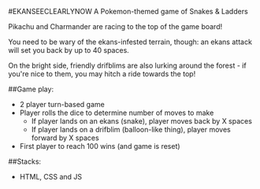 #EKANSEECLEARLYNOW
A Pokemon-themed game of Snakes & Ladders

Pikachu and Charmander are racing to the top of the game board!

You need to be wary of the ekans-infested terrain, though: an ekans attack
will set you back by up to 40 spaces.

On the bright side, friendly drifblims are also lurking around the forest -
if you're nice to them, you may hitch a ride towards the top!

##Game play:
* 2 player turn-based game
* Player rolls the dice to determine number of moves to make
  - If player lands on an ekans (snake), player moves back by X spaces
  - If player lands on a drifblim (balloon-like thing), player moves forward by X spaces
* First player to reach 100 wins (and game is reset)

##Stacks:
* HTML, CSS and JS
